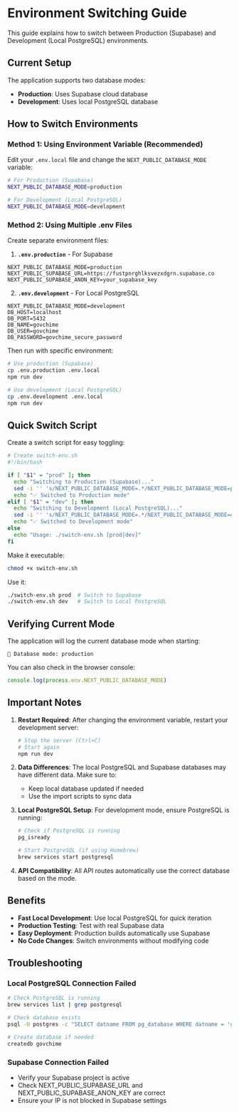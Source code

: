 # Environment Switching Guide

This guide explains how to switch between Production (Supabase) and Development (Local PostgreSQL) environments.

## Current Setup

The application supports two database modes:
- **Production**: Uses Supabase cloud database
- **Development**: Uses local PostgreSQL database

## How to Switch Environments

### Method 1: Using Environment Variable (Recommended)

Edit your `.env.local` file and change the `NEXT_PUBLIC_DATABASE_MODE` variable:

```bash
# For Production (Supabase)
NEXT_PUBLIC_DATABASE_MODE=production

# For Development (Local PostgreSQL)
NEXT_PUBLIC_DATABASE_MODE=development
```

### Method 2: Using Multiple .env Files

Create separate environment files:

1. **`.env.production`** - For Supabase
```env
NEXT_PUBLIC_DATABASE_MODE=production
NEXT_PUBLIC_SUPABASE_URL=https://fustpnrghlksvezxdgrn.supabase.co
NEXT_PUBLIC_SUPABASE_ANON_KEY=your_supabase_key
```

2. **`.env.development`** - For Local PostgreSQL
```env
NEXT_PUBLIC_DATABASE_MODE=development
DB_HOST=localhost
DB_PORT=5432
DB_NAME=govchime
DB_USER=govchime
DB_PASSWORD=govchime_secure_password
```

Then run with specific environment:
```bash
# Use production (Supabase)
cp .env.production .env.local
npm run dev

# Use development (Local PostgreSQL)
cp .env.development .env.local
npm run dev
```

## Quick Switch Script

Create a switch script for easy toggling:

```bash
# Create switch-env.sh
#!/bin/bash

if [ "$1" = "prod" ]; then
  echo "Switching to Production (Supabase)..."
  sed -i '' 's/NEXT_PUBLIC_DATABASE_MODE=.*/NEXT_PUBLIC_DATABASE_MODE=production/' .env.local
  echo "✅ Switched to Production mode"
elif [ "$1" = "dev" ]; then
  echo "Switching to Development (Local PostgreSQL)..."
  sed -i '' 's/NEXT_PUBLIC_DATABASE_MODE=.*/NEXT_PUBLIC_DATABASE_MODE=development/' .env.local
  echo "✅ Switched to Development mode"
else
  echo "Usage: ./switch-env.sh [prod|dev]"
fi
```

Make it executable:
```bash
chmod +x switch-env.sh
```

Use it:
```bash
./switch-env.sh prod  # Switch to Supabase
./switch-env.sh dev   # Switch to Local PostgreSQL
```

## Verifying Current Mode

The application will log the current database mode when starting:

```
🔄 Database mode: production
```

You can also check in the browser console:
```javascript
console.log(process.env.NEXT_PUBLIC_DATABASE_MODE)
```

## Important Notes

1. **Restart Required**: After changing the environment variable, restart your development server:
   ```bash
   # Stop the server (Ctrl+C)
   # Start again
   npm run dev
   ```

2. **Data Differences**: The local PostgreSQL and Supabase databases may have different data. Make sure to:
   - Keep local database updated if needed
   - Use the import scripts to sync data

3. **Local PostgreSQL Setup**: For development mode, ensure PostgreSQL is running:
   ```bash
   # Check if PostgreSQL is running
   pg_isready
   
   # Start PostgreSQL (if using Homebrew)
   brew services start postgresql
   ```

4. **API Compatibility**: All API routes automatically use the correct database based on the mode.

## Benefits

- **Fast Local Development**: Use local PostgreSQL for quick iteration
- **Production Testing**: Test with real Supabase data
- **Easy Deployment**: Production builds automatically use Supabase
- **No Code Changes**: Switch environments without modifying code

## Troubleshooting

### Local PostgreSQL Connection Failed
```bash
# Check PostgreSQL is running
brew services list | grep postgresql

# Check database exists
psql -U postgres -c "SELECT datname FROM pg_database WHERE datname = 'govchime';"

# Create database if needed
createdb govchime
```

### Supabase Connection Failed
- Verify your Supabase project is active
- Check NEXT_PUBLIC_SUPABASE_URL and NEXT_PUBLIC_SUPABASE_ANON_KEY are correct
- Ensure your IP is not blocked in Supabase settings